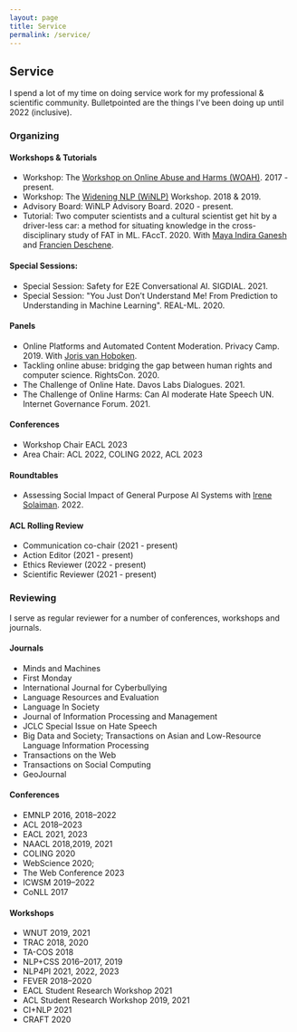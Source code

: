 ```yaml
---
layout: page
title: Service
permalink: /service/
---
```

## Service

I spend a lot of my time on doing service work for my professional & scientific community. Bulletpointed are the things I've been doing up until 2022 (inclusive).

### Organizing

#### Workshops & Tutorials
- Workshop: The [Workshop on Online Abuse and Harms (WOAH)](https://workshopononlineharms.org). 2017 - present.
- Workshop: The [Widening NLP (WiNLP)](https://winlp.org) Workshop. 2018 & 2019.
- Advisory Board: WiNLP Advisory Board. 2020 - present.
- Tutorial: Two computer scientists and a cultural scientist get hit by a driver-less car: a method for situating knowledge in the cross-disciplinary study of FAT in ML. FAccT. 2020. With [Maya Indira Ganesh](https://bodyofwork.in/) and [Francien Deschene](https://www.universiteitleiden.nl/en/staffmembers/francien-dechesne).

#### Special Sessions:
- Special Session: Safety for E2E Conversational AI. SIGDIAL. 2021.
- Special Session: "You Just Don’t Understand Me! From Prediction to Understanding in Machine Learning". REAL-ML. 2020.

#### Panels
- Online Platforms and Automated Content Moderation. Privacy Camp. 2019. With [Joris van Hoboken](https://lsts.research.vub.be/en/joris-van-hoboken).
- Tackling online abuse: bridging the gap between human rights and computer science. RightsCon. 2020.
- The Challenge of Online Hate. Davos Labs Dialogues. 2021.
- The Challenge of Online Harms: Can AI moderate Hate Speech UN. Internet Governance Forum. 2021.

#### Conferences
- Workshop Chair EACL 2023
- Area Chair: ACL 2022, COLING 2022, ACL 2023

#### Roundtables
- Assessing Social Impact of General Purpose AI Systems with [Irene Solaiman](https://www.irenesolaiman.com/). 2022.

#### ACL Rolling Review
- Communication co-chair (2021 - present)
- Action Editor (2021 - present)
- Ethics Reviewer (2022 - present)
- Scientific Reviewer (2021 - present)

### Reviewing
I serve as regular reviewer for a number of conferences, workshops and journals.

#### Journals
- Minds and Machines
- First Monday
- International Journal for Cyberbullying
- Language Resources and Evaluation
- Language In Society
- Journal of Information Processing and Management
- JCLC Special Issue on Hate Speech
- Big Data and Society; Transactions on Asian and Low-Resource Language Information Processing
- Transactions on the Web
- Transactions on Social Computing
- GeoJournal

#### Conferences

- EMNLP 2016, 2018–2022
- ACL 2018–2023
- EACL 2021, 2023
- NAACL 2018,2019, 2021
- COLING 2020
- WebScience 2020;
- The Web Conference 2023
- ICWSM 2019–2022
- CoNLL 2017

#### Workshops
- WNUT 2019, 2021
- TRAC 2018, 2020
- TA-COS 2018
- NLP+CSS 2016–2017, 2019
- NLP4PI 2021, 2022, 2023
- FEVER 2018–2020
- EACL Student Research Workshop 2021
- ACL Student Research Workshop 2019, 2021
- CI+NLP 2021
- CRAFT 2020
